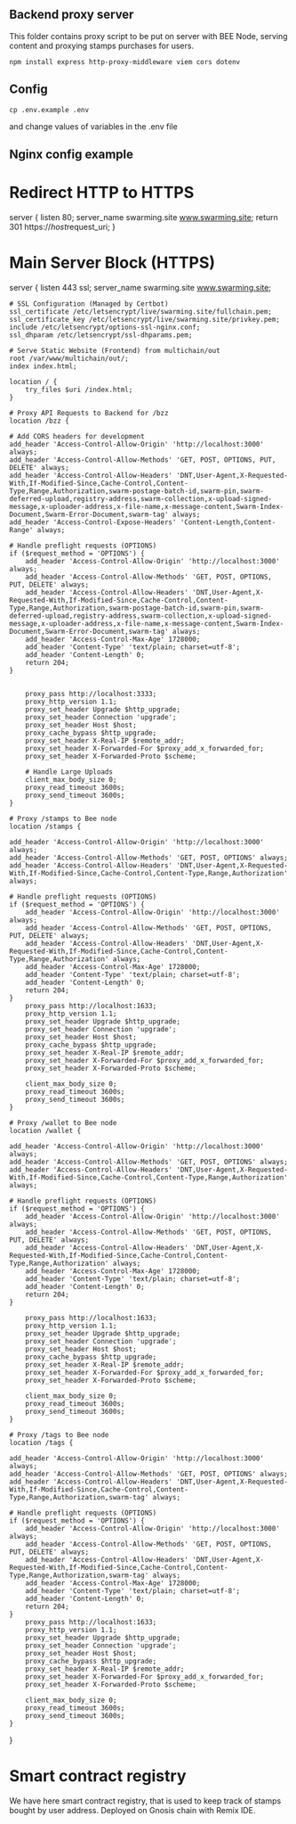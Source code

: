 ## Backend proxy server

This folder contains proxy script to be put on server with BEE Node, serving content and proxying stamps purchases for users.

```
npm install express http-proxy-middleware viem cors dotenv

```

## Config

```
cp .env.example .env
```

and change values of variables in the .env file

## Nginx config example

# Redirect HTTP to HTTPS

server {
listen 80;
server_name swarming.site www.swarming.site;
return 301 https://$host$request_uri;
}

# Main Server Block (HTTPS)

server {
listen 443 ssl;
server_name swarming.site www.swarming.site;

    # SSL Configuration (Managed by Certbot)
    ssl_certificate /etc/letsencrypt/live/swarming.site/fullchain.pem;
    ssl_certificate_key /etc/letsencrypt/live/swarming.site/privkey.pem;
    include /etc/letsencrypt/options-ssl-nginx.conf;
    ssl_dhparam /etc/letsencrypt/ssl-dhparams.pem;

    # Serve Static Website (Frontend) from multichain/out
    root /var/www/multichain/out/;
    index index.html;

    location / {
        try_files $uri /index.html;
    }

    # Proxy API Requests to Backend for /bzz
    location /bzz {

    # Add CORS headers for development
    add_header 'Access-Control-Allow-Origin' 'http://localhost:3000' always;
    add_header 'Access-Control-Allow-Methods' 'GET, POST, OPTIONS, PUT, DELETE' always;
    add_header 'Access-Control-Allow-Headers' 'DNT,User-Agent,X-Requested-With,If-Modified-Since,Cache-Control,Content-Type,Range,Authorization,swarm-postage-batch-id,swarm-pin,swarm-deferred-upload,registry-address,swarm-collection,x-upload-signed-message,x-uploader-address,x-file-name,x-message-content,Swarm-Index-Document,Swarm-Error-Document,swarm-tag' always;
    add_header 'Access-Control-Expose-Headers' 'Content-Length,Content-Range' always;

    # Handle preflight requests (OPTIONS)
    if ($request_method = 'OPTIONS') {
        add_header 'Access-Control-Allow-Origin' 'http://localhost:3000' always;
        add_header 'Access-Control-Allow-Methods' 'GET, POST, OPTIONS, PUT, DELETE' always;
        add_header 'Access-Control-Allow-Headers' 'DNT,User-Agent,X-Requested-With,If-Modified-Since,Cache-Control,Content-Type,Range,Authorization,swarm-postage-batch-id,swarm-pin,swarm-deferred-upload,registry-address,swarm-collection,x-upload-signed-message,x-uploader-address,x-file-name,x-message-content,Swarm-Index-Document,Swarm-Error-Document,swarm-tag' always;
        add_header 'Access-Control-Max-Age' 1728000;
        add_header 'Content-Type' 'text/plain; charset=utf-8';
        add_header 'Content-Length' 0;
        return 204;
    }


        proxy_pass http://localhost:3333;
        proxy_http_version 1.1;
        proxy_set_header Upgrade $http_upgrade;
        proxy_set_header Connection 'upgrade';
        proxy_set_header Host $host;
        proxy_cache_bypass $http_upgrade;
        proxy_set_header X-Real-IP $remote_addr;
        proxy_set_header X-Forwarded-For $proxy_add_x_forwarded_for;
        proxy_set_header X-Forwarded-Proto $scheme;

        # Handle Large Uploads
        client_max_body_size 0;
        proxy_read_timeout 3600s;
        proxy_send_timeout 3600s;
    }

    # Proxy /stamps to Bee node
    location /stamps {

    add_header 'Access-Control-Allow-Origin' 'http://localhost:3000' always;
    add_header 'Access-Control-Allow-Methods' 'GET, POST, OPTIONS' always;
    add_header 'Access-Control-Allow-Headers' 'DNT,User-Agent,X-Requested-With,If-Modified-Since,Cache-Control,Content-Type,Range,Authorization' always;

    # Handle preflight requests (OPTIONS)
    if ($request_method = 'OPTIONS') {
        add_header 'Access-Control-Allow-Origin' 'http://localhost:3000' always;
        add_header 'Access-Control-Allow-Methods' 'GET, POST, OPTIONS, PUT, DELETE' always;
        add_header 'Access-Control-Allow-Headers' 'DNT,User-Agent,X-Requested-With,If-Modified-Since,Cache-Control,Content-Type,Range,Authorization' always;
        add_header 'Access-Control-Max-Age' 1728000;
        add_header 'Content-Type' 'text/plain; charset=utf-8';
        add_header 'Content-Length' 0;
        return 204;
    }
        proxy_pass http://localhost:1633;
        proxy_http_version 1.1;
        proxy_set_header Upgrade $http_upgrade;
        proxy_set_header Connection 'upgrade';
        proxy_set_header Host $host;
        proxy_cache_bypass $http_upgrade;
        proxy_set_header X-Real-IP $remote_addr;
        proxy_set_header X-Forwarded-For $proxy_add_x_forwarded_for;
        proxy_set_header X-Forwarded-Proto $scheme;

        client_max_body_size 0;
        proxy_read_timeout 3600s;
        proxy_send_timeout 3600s;
    }

    # Proxy /wallet to Bee node
    location /wallet {

    add_header 'Access-Control-Allow-Origin' 'http://localhost:3000' always;
    add_header 'Access-Control-Allow-Methods' 'GET, POST, OPTIONS' always;
    add_header 'Access-Control-Allow-Headers' 'DNT,User-Agent,X-Requested-With,If-Modified-Since,Cache-Control,Content-Type,Range,Authorization' always;

    # Handle preflight requests (OPTIONS)
    if ($request_method = 'OPTIONS') {
        add_header 'Access-Control-Allow-Origin' 'http://localhost:3000' always;
        add_header 'Access-Control-Allow-Methods' 'GET, POST, OPTIONS, PUT, DELETE' always;
        add_header 'Access-Control-Allow-Headers' 'DNT,User-Agent,X-Requested-With,If-Modified-Since,Cache-Control,Content-Type,Range,Authorization' always;
        add_header 'Access-Control-Max-Age' 1728000;
        add_header 'Content-Type' 'text/plain; charset=utf-8';
        add_header 'Content-Length' 0;
        return 204;
    }

        proxy_pass http://localhost:1633;
        proxy_http_version 1.1;
        proxy_set_header Upgrade $http_upgrade;
        proxy_set_header Connection 'upgrade';
        proxy_set_header Host $host;
        proxy_cache_bypass $http_upgrade;
        proxy_set_header X-Real-IP $remote_addr;
        proxy_set_header X-Forwarded-For $proxy_add_x_forwarded_for;
        proxy_set_header X-Forwarded-Proto $scheme;

        client_max_body_size 0;
        proxy_read_timeout 3600s;
        proxy_send_timeout 3600s;
    }

    # Proxy /tags to Bee node
    location /tags {

    add_header 'Access-Control-Allow-Origin' 'http://localhost:3000' always;
    add_header 'Access-Control-Allow-Methods' 'GET, POST, OPTIONS' always;
    add_header 'Access-Control-Allow-Headers' 'DNT,User-Agent,X-Requested-With,If-Modified-Since,Cache-Control,Content-Type,Range,Authorization,swarm-tag' always;

    # Handle preflight requests (OPTIONS)
    if ($request_method = 'OPTIONS') {
        add_header 'Access-Control-Allow-Origin' 'http://localhost:3000' always;
        add_header 'Access-Control-Allow-Methods' 'GET, POST, OPTIONS, PUT, DELETE' always;
        add_header 'Access-Control-Allow-Headers' 'DNT,User-Agent,X-Requested-With,If-Modified-Since,Cache-Control,Content-Type,Range,Authorization,swarm-tag' always;
        add_header 'Access-Control-Max-Age' 1728000;
        add_header 'Content-Type' 'text/plain; charset=utf-8';
        add_header 'Content-Length' 0;
        return 204;
    }
        proxy_pass http://localhost:1633;
        proxy_http_version 1.1;
        proxy_set_header Upgrade $http_upgrade;
        proxy_set_header Connection 'upgrade';
        proxy_set_header Host $host;
        proxy_cache_bypass $http_upgrade;
        proxy_set_header X-Real-IP $remote_addr;
        proxy_set_header X-Forwarded-For $proxy_add_x_forwarded_for;
        proxy_set_header X-Forwarded-Proto $scheme;

        client_max_body_size 0;
        proxy_read_timeout 3600s;
        proxy_send_timeout 3600s;
    }

}

# Smart contract registry

We have here smart contract registry, that is used to keep track of stamps bought by user address. Deployed on Gnosis chain with Remix IDE.
